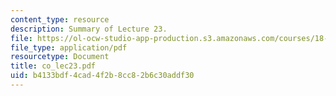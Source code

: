 ```yaml
---
content_type: resource
description: Summary of Lecture 23.
file: https://ol-ocw-studio-app-production.s3.amazonaws.com/courses/18-997-topics-in-combinatorial-optimization-spring-2004/b4133bdf4cad4f2b8cc82b6c30addf30_co_lec23.pdf
file_type: application/pdf
resourcetype: Document
title: co_lec23.pdf
uid: b4133bdf-4cad-4f2b-8cc8-2b6c30addf30
---
```

